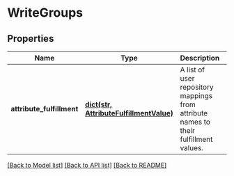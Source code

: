 # WriteGroups

## Properties
Name | Type | Description | Notes
------------ | ------------- | ------------- | -------------
**attribute_fulfillment** | [**dict(str, AttributeFulfillmentValue)**](AttributeFulfillmentValue.md) | A list of user repository mappings from attribute names to their fulfillment values. | 

[[Back to Model list]](../README.md#documentation-for-models) [[Back to API list]](../README.md#documentation-for-api-endpoints) [[Back to README]](../README.md)


